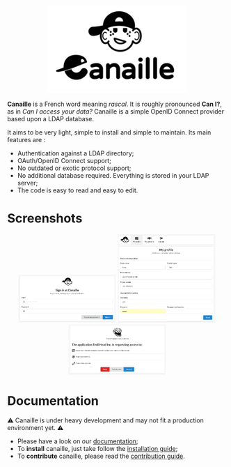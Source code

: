 <div align="center">
    <img src="canaille/static/img/canaille-full.png" height="200" alt="Canaille" />
</div>

**Canaille** is a French word meaning *rascal*. It is roughly pronounced **Can I?**,
as in *Can I access your data?* Canaille is a simple OpenID Connect provider based upon a LDAP database.

It aims to be very light, simple to install and simple to maintain. Its main features are :
- Authentication against a LDAP directory;
- OAuth/OpenID Connect support;
- No outdated or exotic protocol support;
- No additional database required. Everything is stored in your LDAP server;
- The code is easy to read and easy to edit.

# Screenshots

<div align="center">
    <img src="doc/_static/login.png" width="225" alt="Canaille" />
    <img src="doc/_static/profile.png" width="225" alt="Canaille" />
    <img src="doc/_static/consent.png" width="225" alt="Canaille" />
</div>

# Documentation

⚠ Canaille is under heavy development and may not fit a production environment yet. ⚠

- Please have a look on our [documentation](https://canaille.readthedocs.io>);
- To **install** canaille, just take follow the [installation guide](https://canaille.readthedocs.io/install.html);
- To **contribute** canaille, please read the [contribution guide](https://canaille.readthedocs.io/contributing.html>).
